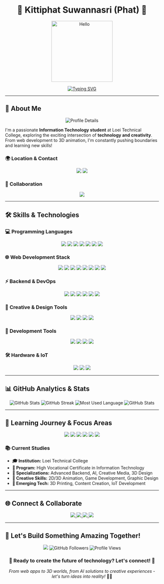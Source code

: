 # <div align="center">🚀 **Kittiphat Suwannasri (Phat)** 🚀</div>

<div align="center">
  <img src="https://user-images.githubusercontent.com/18350557/176309783-0785949b-9127-417c-8b55-ab5a4333674e.gif" alt="Hello" width="200"/>
  
  [![Typing SVG](https://readme-typing-svg.herokuapp.com?font=Fira+Code&weight=500&size=25&pause=1000&color=00D4FF&center=true&vCenter=true&width=600&height=100&lines=Full+Stack+Developer;Creative+Technologist;AI+Enthusiast;3D+%26+Game+Developer)](https://git.io/typing-svg)
</div>

---

## 🎯 **About Me**

<div align="center">
  <img src="https://github-profile-summary-cards.vercel.app/api/cards/profile-details?username=ph4tZ4&theme=github_dark" alt="Profile Details"/>
</div>

I'm a passionate **Information Technology student** at Loei Technical College, exploring the exciting intersection of **technology and creativity**. From web development to 3D animation, I'm constantly pushing boundaries and learning new skills!

### 🌍 **Location & Contact**
<div align="center">
  <img src="https://img.shields.io/badge/Location-Loei%2C%20Thailand-00D4FF?style=for-the-badge&logo=location&logoColor=white"/>
  <img src="https://img.shields.io/badge/Email-kittiphat240449%40gmail.com-D14836?style=for-the-badge&logo=gmail&logoColor=white"/>
</div>

### 🤝 **Collaboration**
<div align="center">
  <img src="https://img.shields.io/badge/ICONNEXT%20THAILAND-Collaboration%20Wanted-00D4FF?style=for-the-badge&logo=handshake&logoColor=white"/>
</div>

---

## 🛠️ **Skills & Technologies**

### 💻 **Programming Languages**
<div align="center">
  <img src="https://img.shields.io/badge/JavaScript-F7DF1E?style=for-the-badge&logo=javascript&logoColor=black&labelColor=1a1a1a"/>
  <img src="https://img.shields.io/badge/TypeScript-007ACC?style=for-the-badge&logo=typescript&logoColor=white&labelColor=1a1a1a"/>
  <img src="https://img.shields.io/badge/Python-3776AB?style=for-the-badge&logo=python&logoColor=white&labelColor=1a1a1a"/>
  <img src="https://img.shields.io/badge/PHP-777BB4?style=for-the-badge&logo=php&logoColor=white&labelColor=1a1a1a"/>
  <img src="https://img.shields.io/badge/C-00599C?style=for-the-badge&logo=c&logoColor=white&labelColor=1a1a1a"/>
  <img src="https://img.shields.io/badge/C%2B%2B-00599C?style=for-the-badge&logo=c%2B%2B&logoColor=white&labelColor=1a1a1a"/>
  <img src="https://img.shields.io/badge/Swift-FA7343?style=for-the-badge&logo=swift&logoColor=white&labelColor=1a1a1a"/>
</div>

### 🌐 **Web Development Stack**
<div align="center">
  <img src="https://img.shields.io/badge/HTML5-E34F26?style=for-the-badge&logo=html5&logoColor=white&labelColor=1a1a1a"/>
  <img src="https://img.shields.io/badge/CSS3-1572B6?style=for-the-badge&logo=css3&logoColor=white&labelColor=1a1a1a"/>
  <img src="https://img.shields.io/badge/React-20232A?style=for-the-badge&logo=react&logoColor=61DAFB&labelColor=1a1a1a"/>
  <img src="https://img.shields.io/badge/Vue.js-35495E?style=for-the-badge&logo=vuedotjs&logoColor=4FC08D&labelColor=1a1a1a"/>
  <img src="https://img.shields.io/badge/Next.js-000000?style=for-the-badge&logo=next.js&logoColor=white&labelColor=1a1a1a"/>
  <img src="https://img.shields.io/badge/Nuxt.js-00C58E?style=for-the-badge&logo=nuxt.js&logoColor=white&labelColor=1a1a1a"/>
  <img src="https://img.shields.io/badge/Tailwind_CSS-38B2AC?style=for-the-badge&logo=tailwind-css&logoColor=white&labelColor=1a1a1a"/>
  <img src="https://img.shields.io/badge/Bootstrap-563D7C?style=for-the-badge&logo=bootstrap&logoColor=white&labelColor=1a1a1a"/>
</div>

### ⚡ **Backend & DevOps**
<div align="center">
  <img src="https://img.shields.io/badge/Node.js-43853D?style=for-the-badge&logo=node.js&logoColor=white&labelColor=1a1a1a"/>
  <img src="https://img.shields.io/badge/FastAPI-009688?style=for-the-badge&logo=fastapi&logoColor=white&labelColor=1a1a1a"/>
  <img src="https://img.shields.io/badge/Flask-000000?style=for-the-badge&logo=flask&logoColor=white&labelColor=1a1a1a"/>
  <img src="https://img.shields.io/badge/MongoDB-4EA94B?style=for-the-badge&logo=mongodb&logoColor=white&labelColor=1a1a1a"/>
  <img src="https://img.shields.io/badge/MySQL-4479A1?style=for-the-badge&logo=mysql&logoColor=white&labelColor=1a1a1a"/>
  <img src="https://img.shields.io/badge/Docker-2496ED?style=for-the-badge&logo=docker&logoColor=white&labelColor=1a1a1a"/>
</div>

### 🎨 **Creative & Design Tools**
<div align="center">
  <img src="https://img.shields.io/badge/Photoshop-31A8FF?style=for-the-badge&logo=adobe-photoshop&logoColor=white&labelColor=1a1a1a"/>
  <img src="https://img.shields.io/badge/Figma-F24E1E?style=for-the-badge&logo=figma&logoColor=white&labelColor=1a1a1a"/>
  <img src="https://img.shields.io/badge/Blender-F5792A?style=for-the-badge&logo=blender&logoColor=white&labelColor=1a1a1a"/>
  <img src="https://img.shields.io/badge/Unity-000000?style=for-the-badge&logo=unity&logoColor=white&labelColor=1a1a1a"/>
</div>

### 🔧 **Development Tools**
<div align="center">
  <img src="https://img.shields.io/badge/Git-F05032?style=for-the-badge&logo=git&logoColor=white&labelColor=1a1a1a"/>
  <img src="https://img.shields.io/badge/VS_Code-007ACC?style=for-the-badge&logo=visual-studio-code&logoColor=white&labelColor=1a1a1a"/>
  <img src="https://img.shields.io/badge/Xcode-007ACC?style=for-the-badge&logo=xcode&logoColor=white&labelColor=1a1a1a"/>
  <img src="https://img.shields.io/badge/Vite-646CFF?style=for-the-badge&logo=vite&logoColor=white&labelColor=1a1a1a"/>
</div>

### 🛠️ **Hardware & IoT**
<div align="center">
  <img src="https://img.shields.io/badge/Arduino-00979D?style=for-the-badge&logo=arduino&logoColor=white&labelColor=1a1a1a"/>
  <img src="https://img.shields.io/badge/Raspberry_Pi-C51A4A?style=for-the-badge&logo=raspberry-pi&logoColor=white&labelColor=1a1a1a"/>
  <img src="https://img.shields.io/badge/macOS-000000?style=for-the-badge&logo=macos&logoColor=white&labelColor=1a1a1a"/>
</div>

---

## 📊 **GitHub Analytics & Stats**

<div align="center">
  <img src="https://github-readme-stats.vercel.app/api?username=ph4tZ4&show_icons=true&theme=github_dark&hide_border=true&bg_color=0d1117&title_color=00D4FF&icon_color=00D4FF&text_color=ffffff" alt="GitHub Stats"/>
  
  <img src="https://github-readme-streak-stats.herokuapp.com/?user=ph4tZ4&theme=github_dark&hide_border=true&background=0d1117&stroke=00D4FF&ring=00D4FF&fire=00D4FF&currStreakNum=ffffff&currStreakLabel=00D4FF&sideNums=00D4FF&sideLabels=00D4FF&dates=ffffff" alt="GitHub Streak"/>
  
  <img src="https://github-profile-summary-cards.vercel.app/api/cards/most-commit-language?username=ph4tZ4&theme=github_dark" alt="Most Used Language"/>
  
  <img src="https://github-profile-summary-cards.vercel.app/api/cards/stats?username=ph4tZ4&theme=github_dark" alt="GitHub Stats"/>
</div>

---

## 🎯 **Learning Journey & Focus Areas**

<div align="center">
  <img src="https://img.shields.io/badge/Frontend-Development-00D4FF?style=for-the-badge&logo=react&logoColor=white&labelColor=1a1a1a"/>
  <img src="https://img.shields.io/badge/Backend-Development-00D4FF?style=for-the-badge&logo=python&logoColor=white&labelColor=1a1a1a"/>
  <img src="https://img.shields.io/badge/AI-%26%20Machine%20Learning-00D4FF?style=for-the-badge&logo=tensorflow&logoColor=white&labelColor=1a1a1a"/>
  <img src="https://img.shields.io/badge/3D-Animation-00D4FF?style=for-the-badge&logo=blender&logoColor=white&labelColor=1a1a1a"/>
  <img src="https://img.shields.io/badge/Game-Development-00D4FF?style=for-the-badge&logo=unity&logoColor=white&labelColor=1a1a1a"/>
  <img src="https://img.shields.io/badge/Networking-Advanced-00D4FF?style=for-the-badge&logo=cisco&logoColor=white&labelColor=1a1a1a"/>
</div>

### 📚 **Current Studies**
- **🎓 Institution:** Loei Technical College
- **📖 Program:** High Vocational Certificate in Information Technology
- **🔬 Specializations:** Advanced Backend, AI, Creative Media, 3D Design
- **🎨 Creative Skills:** 2D/3D Animation, Game Development, Graphic Design
- **🚀 Emerging Tech:** 3D Printing, Content Creation, IoT Development

---

## 🌐 **Connect & Collaborate**

<div align="center">
  <a href="https://www.github.com/ph4tZ4" target="_blank">
    <img src="https://img.shields.io/badge/GitHub-100000?style=for-the-badge&logo=github&logoColor=white&labelColor=1a1a1a"/>
  </a>
  <a href="https://www.instagram.com/k._.kttp.q/" target="_blank">
    <img src="https://img.shields.io/badge/Instagram-E4405F?style=for-the-badge&logo=instagram&logoColor=white&labelColor=1a1a1a"/>
  </a>
  <a href="https://www.facebook.com/new.kittiphat.308327" target="_blank">
    <img src="https://img.shields.io/badge/Facebook-1877F2?style=for-the-badge&logo=facebook&logoColor=white&labelColor=1a1a1a"/>
  </a>
  <a href="mailto:kittiphat240449@gmail.com">
    <img src="https://img.shields.io/badge/Gmail-D14836?style=for-the-badge&logo=gmail&logoColor=white&labelColor=1a1a1a"/>
  </a>
</div>

---

## 🚀 **Let's Build Something Amazing Together!**

<div align="center">
  <img src="https://img.shields.io/badge/Status-Available%20for%20Collaboration-00D4FF?style=for-the-badge&logo=rocket&logoColor=white&labelColor=1a1a1a"/>
  
  <img src="https://img.shields.io/github/followers/ph4tZ4?logo=github&style=for-the-badge&color=00D4FF&labelColor=1a1a1a" alt="GitHub Followers"/>
  
  <img src="https://komarev.com/ghpvc/?username=ph4tZ4&style=for-the-badge&color=00D4FF&labelColor=1a1a1a" alt="Profile Views"/>
</div>

<div align="center">
  
  ### 🌟 **Ready to create the future of technology? Let's connect!** 🌟
  
  *From web apps to 3D worlds, from AI solutions to creative experiences - let's turn ideas into reality!* 🎨✨
  
</div>
